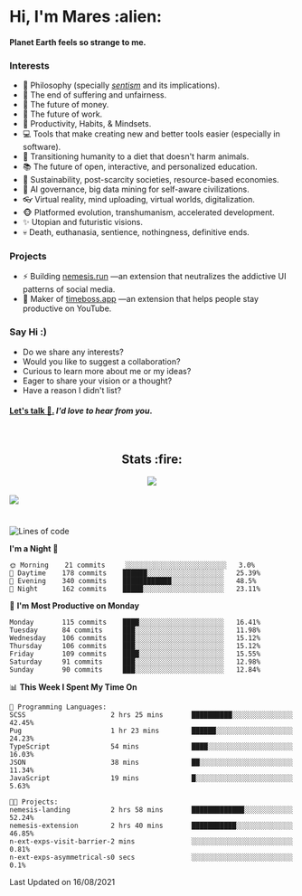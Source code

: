 <h1>Hi, I'm Mares :alien:</h1>

#### Planet Earth feels so strange to me.

### **Interests**

- 🌊 Philosophy (specially [_sentism_][sentismmedium] and its implications).
- 🎯 The end of suffering and unfairness.
- 💸 The future of money.
- 💼 The future of work.
- 🧠 Productivity, Habits, & Mindsets.
- 💻 Tools that make creating new and better tools easier (especially in software).
- 🥗 Transitioning humanity to a diet that doesn't harm animals.
- 📚 The future of open, interactive, and personalized education.
- 🌱 Sustainability, post-scarcity societies, resource-based economies.
- 🤖 AI governance, big data mining for self-aware civilizations.
- 👓 Virtual reality, mind uploading, virtual worlds, digitalization.
- 🐵 Platformed evolution, transhumanism, accelerated development.
- ✨ Utopian and futuristic visions.
- 💀 Death, euthanasia, sentience, nothingness, definitive ends.


### **Projects**

- ⚡ Building [nemesis.run](https://nemesis.run) —an extension that neutralizes the addictive UI patterns of social media.
- 💎 Maker of [timeboss.app](https://timeboss.app) —an extension that helps people stay productive on YouTube.


### **Say Hi :)**

- Do we share any interests?
- Would you like to suggest a collaboration?
- Curious to learn more about me or my ideas?
- Eager to share your vision or a thought?
- Have a reason I didn't list?

#### [Let's talk :wave:.](mailto:mareszhar@gmail.com) _I'd love to hear from you_.

[sentismmedium]: https://medium.com/@mareszhar/born-a-prisoner-a-reflection-about-life-its-struggles-and-a-plan-to-escape-d8566ce9b026

<br>

<h2 align="center">Stats :fire:</h2>

<div align="center">
  <img src="https://github-readme-streak-stats.herokuapp.com?user=mareszhar&theme=black-ice&hide_border=true&stroke=FFFFFF15&ring=DF8FFE&fire=DF8FFE&currStreakLabel=DF8FFE&background=1A232A&currStreakNum=86FFAB">
</div>

<!-- Add or remove this: &dates=B1AAB3FF at the end of the streak stats URL if they get bugged and aren't updating -->

<br>

<img src="https://activity-graph.herokuapp.com/graph?username=mareszhar&theme=nord&bg_color=00000000&color=979797&line=DF8FFE&point=00000000&area=true&hide_border=true">

<br>

<h1></h1>

<!--START_SECTION:waka-->
![Lines of code](https://img.shields.io/badge/From%20Hello%20World%20I%27ve%20Written-118111%20lines%20of%20code-blue)

**I'm a Night 🦉** 

```text
🌞 Morning    21 commits     ░░░░░░░░░░░░░░░░░░░░░░░░░   3.0% 
🌆 Daytime    178 commits    ██████░░░░░░░░░░░░░░░░░░░   25.39% 
🌃 Evening    340 commits    ████████████░░░░░░░░░░░░░   48.5% 
🌙 Night      162 commits    █████░░░░░░░░░░░░░░░░░░░░   23.11%

```
📅 **I'm Most Productive on Monday** 

```text
Monday       115 commits    ████░░░░░░░░░░░░░░░░░░░░░   16.41% 
Tuesday      84 commits     ███░░░░░░░░░░░░░░░░░░░░░░   11.98% 
Wednesday    106 commits    ███░░░░░░░░░░░░░░░░░░░░░░   15.12% 
Thursday     106 commits    ███░░░░░░░░░░░░░░░░░░░░░░   15.12% 
Friday       109 commits    ████░░░░░░░░░░░░░░░░░░░░░   15.55% 
Saturday     91 commits     ███░░░░░░░░░░░░░░░░░░░░░░   12.98% 
Sunday       90 commits     ███░░░░░░░░░░░░░░░░░░░░░░   12.84%

```


📊 **This Week I Spent My Time On** 

```text
💬 Programming Languages: 
SCSS                     2 hrs 25 mins       ██████████░░░░░░░░░░░░░░░   42.45% 
Pug                      1 hr 23 mins        ██████░░░░░░░░░░░░░░░░░░░   24.23% 
TypeScript               54 mins             ████░░░░░░░░░░░░░░░░░░░░░   16.03% 
JSON                     38 mins             ██░░░░░░░░░░░░░░░░░░░░░░░   11.34% 
JavaScript               19 mins             █░░░░░░░░░░░░░░░░░░░░░░░░   5.63%

🐱‍💻 Projects: 
nemesis-landing          2 hrs 58 mins       █████████████░░░░░░░░░░░░   52.24% 
nemesis-extension        2 hrs 40 mins       ███████████░░░░░░░░░░░░░░   46.85% 
n-ext-exps-visit-barrier-2 mins              ░░░░░░░░░░░░░░░░░░░░░░░░░   0.81% 
n-ext-exps-asymmetrical-s0 secs              ░░░░░░░░░░░░░░░░░░░░░░░░░   0.1%

```


 Last Updated on 16/08/2021
<!--END_SECTION:waka-->

